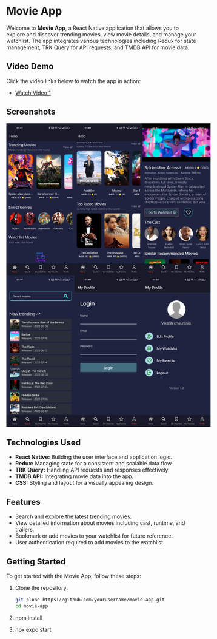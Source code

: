 # Movie App

Welcome to **Movie App**, a React Native application that allows you to explore and discover trending movies, view movie details, and manage your watchlist. The app integrates various technologies including Redux for state management, TRK Query for API requests, and TMDB API for movie data.

<!-- ![Movie App Screenshots](Screenshot/home1.jpg) -->

## Video Demo

Click the video links below to watch the app in action:

- [Watch Video 1](https://youtu.be/x_GHJq7p6WU.mp4)

## Screenshots

<div style="display: flex; justify-content: space-between; width : full; gap: 100">
  <img src="Screenshot/home1.jpg" alt="Home 1" width="200" height="400">
  <img src="Screenshot/home2.jpg" alt="Home 2" width="200" height="400">
  <img src="Screenshot/details1.jpg" alt="Details 1" width="200" height="400">
</div>

<div style="display: flex; justify-content: space-between; width : full; gap: 40">
  <img src="Screenshot/search.jpg" alt="Search" width="200" height="400">
  <img src="Screenshot/login.jpg" alt="Login" width="200" height="400">
  <img src="Screenshot/profile.jpg" alt="Profile" width="200" height="400">
</div>



## Technologies Used

- **React Native:** Building the user interface and application logic.
- **Redux:** Managing state for a consistent and scalable data flow.
- **TRK Query:** Handling API requests and responses effectively.
- **TMDB API:** Integrating movie data into the app.
- **CSS:** Styling and layout for a visually appealing design.


## Features

- Search and explore the latest trending movies.
- View detailed information about movies including cast, runtime, and trailers.
- Bookmark or add movies to your watchlist for future reference.
- User authentication required to add movies to the watchlist.

## Getting Started

To get started with the Movie App, follow these steps:

1. Clone the repository:
   ```bash
   git clone https://github.com/yourusername/movie-app.git
   cd movie-app

2. npm install

3. npx expo start
